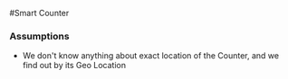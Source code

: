 #Smart Counter
### Assumptions
- We don't know anything about exact location of the Counter, and we find out by its Geo Location
